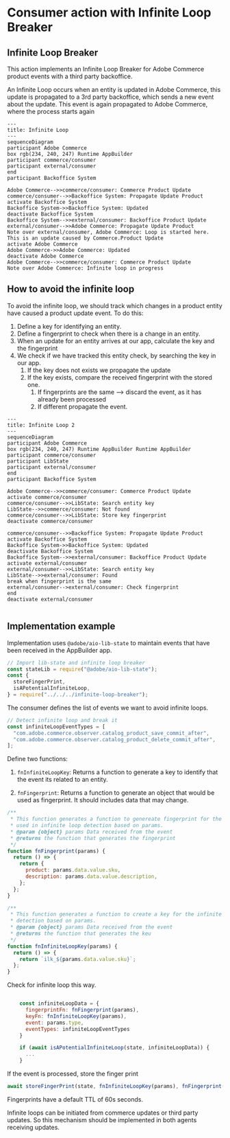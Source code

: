 # Consumer action with Infinite Loop Breaker

## Infinite Loop Breaker

This action implements an Infinite Loop Breaker for Adobe Commerce product events with a third party backoffice.

An Infinite Loop occurs when an entity is updated in Adobe Commerce, this update is propagated to a 3rd party backoffice,
which sends a new event about the update. This event is again propagated to Adobe Commerce, where the process starts again

```mermaid
---
title: Infinite Loop
---
sequenceDiagram
participant Adobe Commerce
box rgb(234, 240, 247) Runtime AppBuilder
participant commerce/consumer
participant external/consumer
end
participant Backoffice System

Adobe Commerce-->>commerce/consumer: Commerce Product Update
commerce/consumer-->>Backoffice System: Propagate Update Product
activate Backoffice System
Backoffice System->>Backoffice System: Updated
deactivate Backoffice System
Backoffice System-->>external/consumer: Backoffice Product Update
external/consumer-->>Adobe Commerce: Propagate Update Product
Note over external/consumer, Adobe Commerce: Loop is started here. This is an update caused by Commerce.Product Update
activate Adobe Commerce
Adobe Commerce->>Adobe Commerce: Updated
deactivate Adobe Commerce
Adobe Commerce-->>commerce/consumer: Commerce Product Update
Note over Adobe Commerce: Infinite loop in progress
```

## How to avoid the infinite loop

To avoid the infinite loop, we should track which changes in a product entity have caused a product update event. To do this:

1. Define a key for identifying an entity.
2. Define a fingerprint to check when there is a change in an entity.
3. When an update for an entity arrives at our app, calculate the key and the fingerprint
4. We check if we have tracked this entity check, by searching the key in our app.
   1. If the key does not exists we propagate the update
   2. If the key exists, compare the received fingerprint with the stored one.
      1. If fingerprints are the same --> discard the event, as it has already been processed
      2. If different propagate the event.

```mermaid
---
title: Infinite Loop 2
---
sequenceDiagram
participant Adobe Commerce
box rgb(234, 240, 247) Runtime AppBuilder Runtime AppBuilder
participant commerce/consumer
participant LibState
participant external/consumer
end
participant Backoffice System

Adobe Commerce-->>commerce/consumer: Commerce Product Update
activate commerce/consumer
commerce/consumer-->>LibState: Search entity key
LibState-->>commerce/consumer: Not found
commerce/consumer-->>LibState: Store key fingerprint
deactivate commerce/consumer

commerce/consumer-->>Backoffice System: Propagate Update Product
activate Backoffice System
Backoffice System->>Backoffice System: Updated
deactivate Backoffice System
Backoffice System-->>external/consumer: Backoffice Product Update
activate external/consumer
external/consumer-->>LibState: Search entity key
LibState-->>external/consumer: Found
break when fingerprint is the same
external/consumer-->external/consumer: Check fingerprint
end
deactivate external/consumer


```

## Implementation example

Implementation uses `@adobe/aio-lib-state` to maintain events that have been received in the AppBuilder app.

```javascript
// Import lib-state and infinite loop breaker
const stateLib = require("@adobe/aio-lib-state");
const {
  storeFingerPrint,
  isAPotentialInfiniteLoop,
} = require("../../../infinite-loop-breaker");
```

The consumer defines the list of events we want to avoid infinite loops.

```javascript
// Detect infinite loop and break it
const infiniteLoopEventTypes = [
  "com.adobe.commerce.observer.catalog_product_save_commit_after",
  "com.adobe.commerce.observer.catalog_product_delete_commit_after",
];
```

Define two functions:

1. `fnInfiniteLoopKey`: Returns a function to generate a key to identify that the event its related to an entity.

2. `fnFingerprint`: Returns a function to generate an object that would be used as fingerprint. It should includes data that may change.

```javascript
/**
 * This function generates a function to genereate fingerprint for the data to be
 * used in infinite loop detection based on params.
 * @param {object} params Data received from the event
 * @returns the function that generates the fingerprint
 */
function fnFingerprint(params) {
  return () => {
    return {
      product: params.data.value.sku,
      description: params.data.value.description,
    };
  };
}

/**
 * This function generates a function to create a key for the infinite loop
 * detection based on params.
 * @param {object} params Data received from the event
 * @returns the function that generates the keu
 */
function fnInfiniteLoopKey(params) {
  return () => {
    return `ilk_${params.data.value.sku}`;
  };
}
```

Check for infinite loop this way.

```javascript

    const infiniteLoopData = {
      fingerprintFn: fnFingerprint(params),
      keyFn: fnInfiniteLoopKey(params),
      event: params.type,
      eventTypes: infiniteLoopEventTypes
    }

    if (await isAPotentialInfiniteLoop(state, infiniteLoopData)) {
      ...
    }
```

If the event is processed, store the finger print

```javascript
await storeFingerPrint(state, fnInfiniteLoopKey(params), fnFingerprint(params));
```

Fingerprints have a default TTL of 60s seconds.

Infinite loops can be initiated from commerce updates or third party updates. So this mechanism should be implemented in both agents receiving updates.
